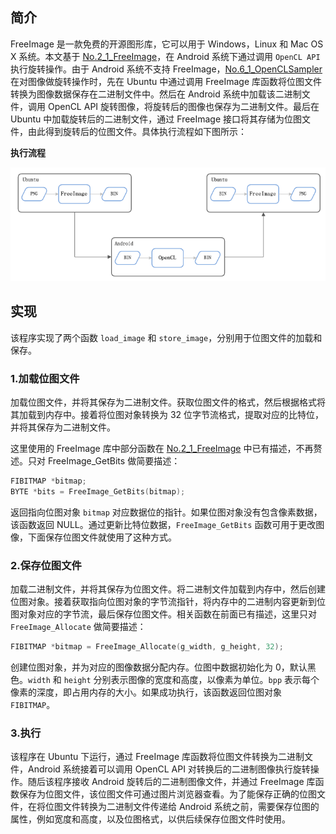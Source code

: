 ## 简介
FreeImage 是一款免费的开源图形库，它可以用于 Windows，Linux 和 Mac OS X 系统。本文基于 [No.2_1_FreeImage](../No.2_1_FreeImage/FreeImage.md)，在 Android 系统下通过调用 `OpenCL API` 执行旋转操作。由于 Android 系统不支持 FreeImage，[No.6_1_OpenCLSampler](../../No.6_1_OpenCLSampler/OpenCLSampler.md) 在对图像做旋转操作时，先在 Ubuntu 中通过调用 FreeImage 库函数将位图文件转换为图像数据保存在二进制文件中。然后在 Android 系统中加载该二进制文件，调用 OpenCL API 旋转图像，将旋转后的图像也保存为二进制文件。最后在 Ubuntu 中加载旋转后的二进制文件，通过 FreeImage 接口将其存储为位图文件，由此得到旋转后的位图文件。具体执行流程如下图所示：

**执行流程**

![](image/summery.png)

## 实现
该程序实现了两个函数 `load_image` 和 `store_image`，分别用于位图文件的加载和保存。

### 1.加载位图文件
加载位图文件，并将其保存为二进制文件。获取位图文件的格式，然后根据格式将其加载到内存中。接着将位图对象转换为 32 位字节流格式，提取对应的比特位，并将其保存为二进制文件。

这里使用的 FreeImage 库中部分函数在 [No.2_1_FreeImage](../No.2_1_FreeImage/FreeImage.md) 中已有描述，不再赘述。只对 FreeImage_GetBits 做简要描述：
```c
FIBITMAP *bitmap;
BYTE *bits = FreeImage_GetBits(bitmap);
```
返回指向位图对象 `bitmap` 对应数据位的指针。如果位图对象没有包含像素数据，该函数返回 NULL。通过更新比特位数据，`FreeImage_GetBits` 函数可用于更改图像，下面保存位图文件就使用了这种方式。

### 2.保存位图文件
加载二进制文件，并将其保存为位图文件。将二进制文件加载到内存中，然后创建位图对象。接着获取指向位图对象的字节流指针，将内存中的二进制内容更新到位图对象对应的字节流，最后保存位图文件。相关函数在前面已有描述，这里只对 `FreeImage_Allocate` 做简要描述：
```c
FIBITMAP *bitmap = FreeImage_Allocate(g_width, g_height, 32);
```
创建位图对象，并为对应的图像数据分配内存。位图中数据初始化为 0，默认黑色。`width` 和 `height` 分别表示图像的宽度和高度，以像素为单位。`bpp` 表示每个像素的深度，即占用内存的大小。如果成功执行，该函数返回位图对象 `FIBITMAP`。

### 3.执行
该程序在 Ubuntu 下运行，通过 FreeImage 库函数将位图文件转换为二进制文件，Android 系统接着可以调用 OpenCL API 对转换后的二进制图像执行旋转操作。随后该程序接收 Android 旋转后的二进制图像文件，并通过 FreeImage 库函数保存为位图文件，该位图文件可通过图片浏览器查看。为了能保存正确的位图文件，在将位图文件转换为二进制文件传递给 Android 系统之前，需要保存位图的属性，例如宽度和高度，以及位图格式，以供后续保存位图文件时使用。